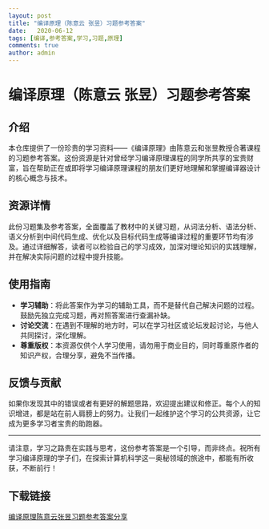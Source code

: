 ```yaml
---
layout: post
title: "编译原理（陈意云 张昱）习题参考答案"
date:   2020-06-12
tags: [编译,参考答案,学习,习题,原理]
comments: true
author: admin
---
```

# 编译原理（陈意云 张昱）习题参考答案

## 介绍

本仓库提供了一份珍贵的学习资料——《编译原理》由陈意云和张昱教授合著课程的习题参考答案。这份资源是针对曾经学习编译原理课程的同学所共享的宝贵财富，旨在帮助正在或即将学习编译原理课程的朋友们更好地理解和掌握编译器设计的核心概念与技术。

## 资源详情

此份习题集及参考答案，全面覆盖了教材中的关键习题，从词法分析、语法分析、语义分析到中间代码生成、优化以及目标代码生成等编译过程的重要环节均有涉及。通过详细解答，读者可以检验自己的学习成效，加深对理论知识的实践理解，并在解决实际问题的过程中提升技能。

## 使用指南

- **学习辅助**：将此答案作为学习的辅助工具，而不是替代自己解决问题的过程。鼓励先独立完成习题，再对照答案进行查漏补缺。
- **讨论交流**：在遇到不理解的地方时，可以在学习社区或论坛发起讨论，与他人共同探讨，深化理解。
- **尊重版权**：本资源仅供个人学习使用，请勿用于商业目的，同时尊重原作者的知识产权，合理分享，避免不当传播。

## 反馈与贡献

如果你发现其中的错误或者有更好的解题思路，欢迎提出建议和修正。每个人的知识增进，都是站在前人肩膀上的努力。让我们一起维护这个学习的公共资源，让它成为更多学习者宝贵的助跑器。

---

请注意，学习之路贵在实践与思考，这份参考答案是一个引导，而非终点。祝所有学习编译原理的学子们，在探索计算机科学这一奥秘领域的旅途中，都能有所收获，不断前行！

## 下载链接

[编译原理陈意云张昱习题参考答案分享](https://pan.quark.cn/s/a25f591e1b9e)